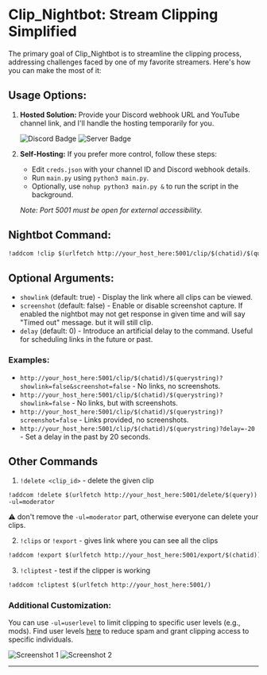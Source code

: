 # Clip_Nightbot: Stream Clipping Simplified

The primary goal of Clip_Nightbot is to streamline the clipping process, addressing challenges faced by one of my favorite streamers. Here's how you can make the most of it:

## Usage Options:

1. **Hosted Solution:**
   Provide your Discord webhook URL and YouTube channel link, and I'll handle the hosting temporarily for you. 

   ![Discord Badge](https://dcbadge.vercel.app/api/shield/408994955147870208)
   ![Server Badge](https://dcbadge.vercel.app/api/server/2XVBWK99Vy)

2. **Self-Hosting:**
   If you prefer more control, follow these steps:
   - Edit `creds.json` with your channel ID and Discord webhook details.
   - Run `main.py` using `python3 main.py`.
   - Optionally, use `nohup python3 main.py &` to run the script in the background.

   *Note: Port 5001 must be open for external accessibility.*

## Nightbot Command:

```markdown
!addcom !clip $(urlfetch http://your_host_here:5001/clip/$(chatid)/$(querystring))
```

## Optional Arguments:

- `showlink` (default: true) - Display the link where all clips can be viewed.
- `screenshot` (default: false) - Enable or disable screenshot capture. If enabled the nightbot may not get response in given time and will say "Timed out" message. but it will still clip.
- `delay` (default: 0) - Introduce an artificial delay to the command. Useful for scheduling links in the future or past.

### Examples:

- `http://your_host_here:5001/clip/$(chatid)/$(querystring)?showlink=false&screenshot=false` - No links, no screenshots.
- `http://your_host_here:5001/clip/$(chatid)/$(querystring)?showlink=false` - No links, but with screenshots.
- `http://your_host_here:5001/clip/$(chatid)/$(querystring)?screenshot=false` - Links provided, no screenshots.
- `http://your_host_here:5001/clip/$(chatid)/$(querystring)?delay=-20` - Set a delay in the past by 20 seconds.

## Other Commands
1. `!delete <clip_id>` - delete the given clip
```
!addcom !delete $(urlfetch http://your_host_here:5001/delete/$(query)) -ul=moderator
```
⚠️ don't remove the `-ul=moderator` part, otherwise everyone can delete your clips.

2. `!clips` or `!export` - gives link where you can see all the clips 
```markdown
!addcom !export $(urlfetch http://your_host_here:5001/export/$(chatid))
```

3. `!cliptest` - test if the clipper is working
```markdown
!addcom !cliptest $(urlfetch http://your_host_here:5001/)
```
### Additional Customization:

You can use `-ul=userlevel` to limit clipping to specific user levels (e.g., mods). Find user levels [here](https://docs.nightbot.tv/commands/commands#advanced-usage) to reduce spam and grant clipping access to specific individuals.

![Screenshot 1](/assets/Screenshot_156.png)
![Screenshot 2](/assets/Screenshot_157.png)

---
